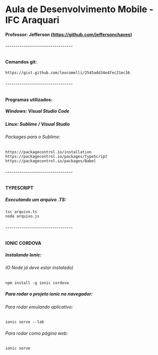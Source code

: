 # Aula de Desenvolvimento Mobile - IFC Araquari
#### Professor: Jefferson (https://github.com/jeffersonchaves)

###### ---------------------------------

#### Comandos git: 
```
https://gist.github.com/leocomelli/2545add34e4fec21ec16
```

###### ---------------------------------

#### Programas utilizados:
##### Windows: Visual Studio Code
##### Linux: Sublime / Visual Studio

###### Packages para o Sublime:
```
https://packagecontrol.io/installation
https://packagecontrol.io/packages/TypeScript
https://packagecontrol.io/packages/Babel
```

###### ---------------------------------

#### TYPESCRIPT

##### Executando um arquivo .TS:
```
tsc arquivo.ts
node arquivo.js
```

###### ---------------------------------

#### IONIC CORDOVA

##### Instalando Ionic:
###### (O Node já deve estar instalado)
```
npm install -g ionic cordova
```

##### Para rodar o projeto ionic no navegador:
###### Para rodar emulando aplicativo:
```
ionic serve --lab
```
###### Para rodar como página web:
```
ionic serve
```